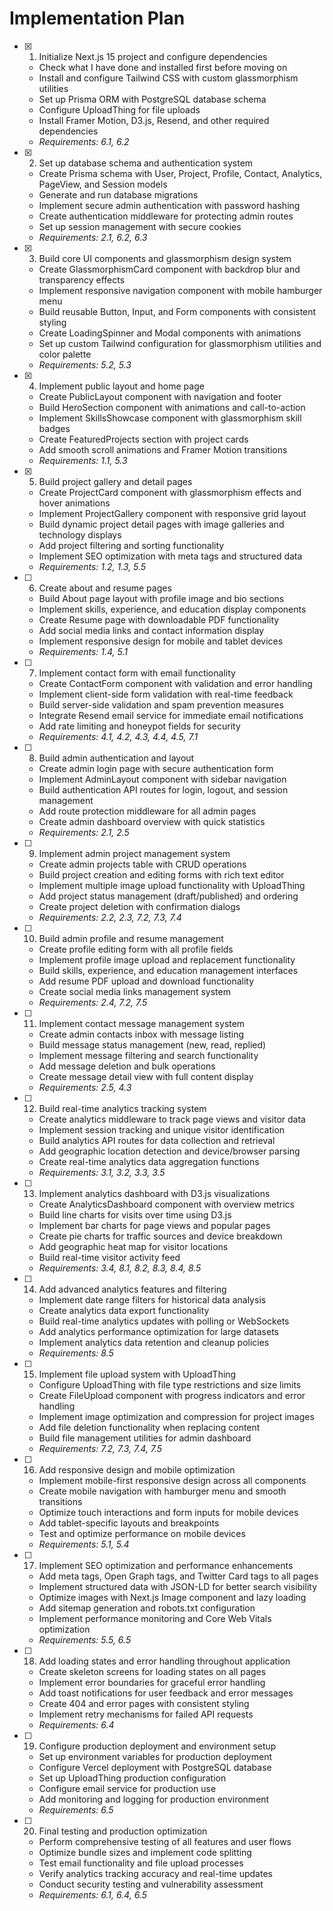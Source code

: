 # Implementation Plan

- [x] 1. Initialize Next.js 15 project and configure dependencies







  - Check what I have done and installed first before moving on
  - Install and configure Tailwind CSS with custom glassmorphism utilities
  - Set up Prisma ORM with PostgreSQL database schema
  - Configure UploadThing for file uploads
  - Install Framer Motion, D3.js, Resend, and other required dependencies
  - _Requirements: 6.1, 6.2_

- [x] 2. Set up database schema and authentication system













  - Create Prisma schema with User, Project, Profile, Contact, Analytics, PageView, and Session models
  - Generate and run database migrations
  - Implement secure admin authentication with password hashing
  - Create authentication middleware for protecting admin routes
  - Set up session management with secure cookies
  - _Requirements: 2.1, 6.2, 6.3_

- [x] 3. Build core UI components and glassmorphism design system





  - Create GlassmorphismCard component with backdrop blur and transparency effects
  - Implement responsive navigation component with mobile hamburger menu
  - Build reusable Button, Input, and Form components with consistent styling
  - Create LoadingSpinner and Modal components with animations
  - Set up custom Tailwind configuration for glassmorphism utilities and color palette
  - _Requirements: 5.2, 5.3_

- [x] 4. Implement public layout and home page


  - Create PublicLayout component with navigation and footer
  - Build HeroSection component with animations and call-to-action
  - Implement SkillsShowcase component with glassmorphism skill badges
  - Create FeaturedProjects section with project cards
  - Add smooth scroll animations and Framer Motion transitions
  - _Requirements: 1.1, 5.3_

- [x] 5. Build project gallery and detail pages








  - Create ProjectCard component with glassmorphism effects and hover animations
  - Implement ProjectGallery component with responsive grid layout
  - Build dynamic project detail pages with image galleries and technology displays
  - Add project filtering and sorting functionality
  - Implement SEO optimization with meta tags and structured data
  - _Requirements: 1.2, 1.3, 5.5_

- [ ] 6. Create about and resume pages
  - Build About page layout with profile image and bio sections
  - Implement skills, experience, and education display components
  - Create Resume page with downloadable PDF functionality
  - Add social media links and contact information display
  - Implement responsive design for mobile and tablet devices
  - _Requirements: 1.4, 5.1_

- [ ] 7. Implement contact form with email functionality
  - Create ContactForm component with validation and error handling
  - Implement client-side form validation with real-time feedback
  - Build server-side validation and spam prevention measures
  - Integrate Resend email service for immediate email notifications
  - Add rate limiting and honeypot fields for security
  - _Requirements: 4.1, 4.2, 4.3, 4.4, 4.5, 7.1_

- [ ] 8. Build admin authentication and layout
  - Create admin login page with secure authentication form
  - Implement AdminLayout component with sidebar navigation
  - Build authentication API routes for login, logout, and session management
  - Add route protection middleware for all admin pages
  - Create admin dashboard overview with quick statistics
  - _Requirements: 2.1, 2.5_

- [ ] 9. Implement admin project management system
  - Create admin projects table with CRUD operations
  - Build project creation and editing forms with rich text editor
  - Implement multiple image upload functionality with UploadThing
  - Add project status management (draft/published) and ordering
  - Create project deletion with confirmation dialogs
  - _Requirements: 2.2, 2.3, 7.2, 7.3, 7.4_

- [ ] 10. Build admin profile and resume management
  - Create profile editing form with all profile fields
  - Implement profile image upload and replacement functionality
  - Build skills, experience, and education management interfaces
  - Add resume PDF upload and download functionality
  - Create social media links management system
  - _Requirements: 2.4, 7.2, 7.5_

- [ ] 11. Implement contact message management system
  - Create admin contacts inbox with message listing
  - Build message status management (new, read, replied)
  - Implement message filtering and search functionality
  - Add message deletion and bulk operations
  - Create message detail view with full content display
  - _Requirements: 2.5, 4.3_

- [ ] 12. Build real-time analytics tracking system
  - Create analytics middleware to track page views and visitor data
  - Implement session tracking and unique visitor identification
  - Build analytics API routes for data collection and retrieval
  - Add geographic location detection and device/browser parsing
  - Create real-time analytics data aggregation functions
  - _Requirements: 3.1, 3.2, 3.3, 3.5_

- [ ] 13. Implement analytics dashboard with D3.js visualizations
  - Create AnalyticsDashboard component with overview metrics
  - Build line charts for visits over time using D3.js
  - Implement bar charts for page views and popular pages
  - Create pie charts for traffic sources and device breakdown
  - Add geographic heat map for visitor locations
  - Build real-time visitor activity feed
  - _Requirements: 3.4, 8.1, 8.2, 8.3, 8.4, 8.5_

- [ ] 14. Add advanced analytics features and filtering
  - Implement date range filters for historical data analysis
  - Create analytics data export functionality
  - Build real-time analytics updates with polling or WebSockets
  - Add analytics performance optimization for large datasets
  - Implement analytics data retention and cleanup policies
  - _Requirements: 8.5_

- [ ] 15. Implement file upload system with UploadThing
  - Configure UploadThing with file type restrictions and size limits
  - Create FileUpload component with progress indicators and error handling
  - Implement image optimization and compression for project images
  - Add file deletion functionality when replacing content
  - Build file management utilities for admin dashboard
  - _Requirements: 7.2, 7.3, 7.4, 7.5_

- [ ] 16. Add responsive design and mobile optimization
  - Implement mobile-first responsive design across all components
  - Create mobile navigation with hamburger menu and smooth transitions
  - Optimize touch interactions and form inputs for mobile devices
  - Add tablet-specific layouts and breakpoints
  - Test and optimize performance on mobile devices
  - _Requirements: 5.1, 5.4_

- [ ] 17. Implement SEO optimization and performance enhancements
  - Add meta tags, Open Graph tags, and Twitter Card tags to all pages
  - Implement structured data with JSON-LD for better search visibility
  - Optimize images with Next.js Image component and lazy loading
  - Add sitemap generation and robots.txt configuration
  - Implement performance monitoring and Core Web Vitals optimization
  - _Requirements: 5.5, 6.5_

- [ ] 18. Add loading states and error handling throughout application
  - Create skeleton screens for loading states on all pages
  - Implement error boundaries for graceful error handling
  - Add toast notifications for user feedback and error messages
  - Create 404 and error pages with consistent styling
  - Implement retry mechanisms for failed API requests
  - _Requirements: 6.4_

- [ ] 19. Configure production deployment and environment setup
  - Set up environment variables for production deployment
  - Configure Vercel deployment with PostgreSQL database
  - Set up UploadThing production configuration
  - Configure email service for production use
  - Add monitoring and logging for production environment
  - _Requirements: 6.5_

- [ ] 20. Final testing and production optimization
  - Perform comprehensive testing of all features and user flows
  - Optimize bundle sizes and implement code splitting
  - Test email functionality and file upload processes
  - Verify analytics tracking accuracy and real-time updates
  - Conduct security testing and vulnerability assessment
  - _Requirements: 6.1, 6.4, 6.5_